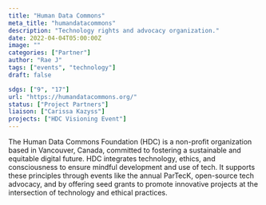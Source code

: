 ```yaml
---
title: "Human Data Commons"
meta_title: "humandatacommons"
description: "Technology rights and advocacy organization."
date: 2022-04-04T05:00:00Z
image: ""
categories: ["Partner"]
author: "Rae J"
tags: ["events", "technology"]
draft: false

sdgs: ["9", "17"]
url: "https://humandatacommons.org/"
status: ["Project Partners"]
liaison: ["Carissa Kazyss"]
projects: ["HDC Visioning Event"]
---
```


The Human Data Commons Foundation (HDC) is a non-profit organization based in Vancouver, Canada, committed to fostering a sustainable and equitable digital future. HDC integrates technology, ethics, and consciousness to ensure mindful development and use of tech. It supports these principles through events like the annual ParTecK, open-source tech advocacy, and by offering seed grants to promote innovative projects at the intersection of technology and ethical practices.
